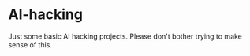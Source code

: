 # AI-hacking
Just some basic AI hacking projects. Please don't bother trying to make sense of this. 
